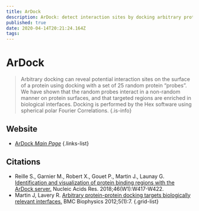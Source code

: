 ```yaml
---
title: ArDock
description: ArDock: detect interaction sites by docking arbitrary proteins.
published: true
date: 2020-04-14T20:21:24.164Z
tags: 
---
```


# ArDock

> Arbitrary docking can reveal potential interaction sites on the surface of a protein using docking with a set of 25 random protein “probes”.
We have shown that the random probes interact in a non-random manner on protein surfaces, and that targeted regions are enriched in biological interfaces.
Docking is performed by the Hex software using spherical polar Fourier Correlations.
{.is-info}


## Website

- [ArDock *Main Page*](https://ardock.ibcp.fr/)
{.links-list}

## Citations

- Reille S., Garnier M., Robert X., Gouet P., Martin J., Launay G. [Identification and visualization of protein binding regions with the ArDock server.](https://academic.oup.com/nar/article/46/W1/W417/5037717) Nucleic Acids Res. 2018;46(W1):W417-W422.
- Martin J, Lavery R. [Arbitrary protein-protein docking targets biologically relevant interfaces.](https://link.springer.com/article/10.1186/2046-1682-5-7) BMC Biophysics 2012;5(1):7.
{.grid-list}